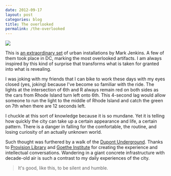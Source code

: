 ```yaml
---
date: 2012-09-17
layout: post
categories: blog
title: The overlooked
permalink: /the-overlooked
---
```

![](http://www.xmarkjenkinsx.com/images/132404462_1f8cd5e984_o.jpg)

This is [an extraordinary set](http://www.xmarkjenkinsx.com/outside.html) of urban installations by Mark Jenkins. A few of them took place in DC, marking the most overlooked artifacts. I am always inspired by this kind of surprise that transforms what is taken for granted into what is revealing.

I was joking with my friends that I can bike to work these days with my eyes closed (yes, joking) because I've become so familiar with the ride. The lights at the intersection of 6th and R always remain red on both sides as the cars from Rhode Island turn left onto 6th. This 4-second lag would allow someone to run the light to the middle of Rhode Island and catch the green on 7th when there are 12 seconds left.

I chuckle at this sort of knowledge because it is so mundane. Yet it is telling how quickly the city can take up a certain appearance and life, a certain pattern. There is a danger in falling for the comfortable, the routine, and losing curiosity of an actually unknown world.

Such thought was furthered by a walk of the [Dupont Underground](http://dc.urbanturf.com/articles/blog/off_the_beaten_turf_the_dupont_underground_tour/5508). Thanks to [Provision Library](http://provisionslibrary.com/) and [Goethe Institute](http://www.goethe.de/ins/us/was/ver/en9669315v.htm) for creating the experience and intellectual conversations. Wandering in a giant concrete infrastructure with decade-old air is such a contrast to my daily experiences of the city.

> It's good, like this, to be silent and humble.